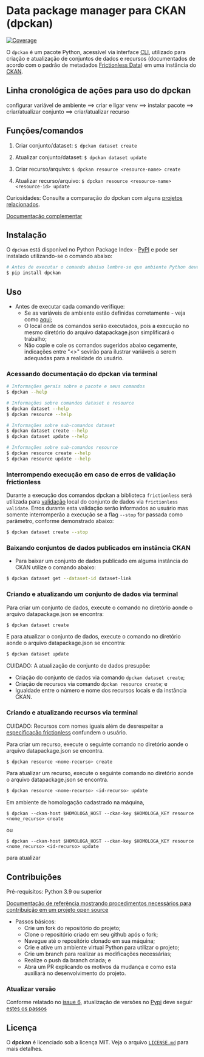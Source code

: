# Data package manager para CKAN (dpckan)

[![Coverage](https://img.shields.io/codecov/c/github/transparencia-mg/dpckan/dev)](https://codecov.io/gh/transparencia-mg/dpckan)

O `dpckan` é um pacote Python, acessível via interface [CLI](https://pt.wikipedia.org/wiki/Interface_de_linha_de_comandos), utilizado para criação e atualização de conjuntos de dados e recursos (documentados de acordo com o padrão de metadados [Frictionless Data](https://frictionlessdata.io/)) em uma instância do [CKAN](https://ckan.org/).

## Linha cronológica de ações para uso do dpckan

configurar variável de ambiente ==> criar e ligar venv ==> instalar pacote ==> criar/atualizar conjunto ==> criar/atualizar recurso

## Funções/comandos

1. Criar conjunto/dataset: ````$ dpckan dataset create````

2. Atualizar conjunto/dataset: ````$ dpckan dataset update````

3. Criar recurso/arquivo: ````$ dpckan resource <resource-name> create````

4. Atualizar recurso/arquivo: ````$ dpckan resource <resource-name> <resource-id> update````

Curiosidades: Consulte a comparação do dpckan com alguns [projetos relacionados](RELATED_PROJECTS.md).

[Documentação complementar](https://dpckan.readthedocs.io/en/latest/)

## Instalação

O `dpckan` está disponível no Python Package Index - [PyPI](https://pypi.org/project/dpckan/) e pode ser instalado utilizando-se o comando abaixo:

```bash
# Antes de executar o comando abaixo lembre-se que ambiente Python deverá estar ativo
$ pip install dpckan
```

## Uso

- Antes de executar cada comando verifique:
    - Se as variáveis de ambiente estão definidas corretamente - veja como [aqui](https://github.com/transparencia-mg/dpckan/blob/dev/VARIAVEIS_AMBIENTE.md);
    - O local onde os comandos serão executados, pois a execução no mesmo diretório do arquivo datapackage.json simplificará o trabalho;
    - Não copie e cole os comandos sugeridos abaixo cegamente, indicações entre "<>" sevirão para ilustrar variáveis a serem adequadas para a realidade do usuário.




### Acessando documentação do dpckan via terminal

```bash
# Informações gerais sobre o pacote e seus comandos
$ dpckan --help

# Informações sobre comandos dataset e resource
$ dpckan dataset --help
$ dpckan resource --help

# Informações sobre sub-comandos dataset
$ dpckan dataset create --help
$ dpckan dataset update --help

# Informações sobre sub-comandos resource
$ dpckan resource create --help
$ dpckan resource update --help
```

### Interrompendo execução em caso de erros de validação frictionless

Durante a execução dos comandos dpckan a biblioteca `frictionless` será utilizada para [validação](https://framework.frictionlessdata.io/docs/guides/validation-guide) local do conjunto de dados via `frictionless validate`. Erros durante esta validação serão informados ao usuário mas somente interromperão a execução se a flag `--stop` for passada como parâmetro, conforme demonstrado abaixo:

```bash
$ dpckan dataset create --stop
```
### Baixando conjuntos de dados publicados em instância CKAN

- Para baixar um conjunto de dados publicado em alguma instância do CKAN utilize o comando abaixo:

```bash
$ dpckan dataset get --dataset-id dataset-link
```

### Criando e atualizando um conjunto de dados via terminal

Para criar um conjunto de dados, execute o comando no diretório aonde o arquivo datapackage.json se encontra:

```bash
$ dpckan dataset create
```

E para atualizar o conjunto de dados, execute o comando no diretório aonde o arquivo datapackage.json se encontra:

```bash
$ dpckan dataset update
```

CUIDADO: A atualização de conjunto de dados presupõe:

* Criação do conjunto de dados via comando `dpckan dataset create`;
* Criação de recursos via comando `dpckan resource create`; e
* Igualdade entre o número e nome dos recursos locais e da instância CKAN.

### Criando e atualizando recursos via terminal

CUIDADO: Recursos com nomes iguais além de desrespeitar a [especificação frictionless](https://specs.frictionlessdata.io/data-resource/#metadata-properties) confundem o usuário.

Para criar um recurso, execute o seguinte comando no diretório aonde o arquivo datapackage.json se encontra.

```bash
$ dpckan resource <nome-recurso> create
```

Para atualizar um recurso, execute o seguinte comando no diretório aonde o arquivo datapackage.json se encontra.

```bash
$ dpckan resource <nome-recurso> <id-recurso> update
```

Em ambiente de homologação cadastrado na máquina,

````
$ dpckan --ckan-host $HOMOLOGA_HOST --ckan-key $HOMOLOGA_KEY resource <nome_recurso> create
````
ou 
````
$ dpckan --ckan-host $HOMOLOGA_HOST --ckan-key $HOMOLOGA_KEY resource <nome_recurso> <id-recurso> update
````
para atualizar

## Contribuições

Pré-requisitos: Python 3.9 ou superior

[Documentação de referência mostrando procedimentos necessários para contribuição em um projeto open source](https://www.dataschool.io/how-to-contribute-on-github/)

- Passos básicos:
    - Crie um fork do repositório do projeto;
    - Clone o repositório criado em seu github após o fork;
    - Navegue até o repositório clonado em sua máquina;
    - Crie e ative um ambiente virtual Python para utilizar o projeto;
    - Crie um branch para realizar as modificações necessárias;
    - Realize o push da branch criada; e
    - Abra um PR explicando os motivos da mudança e como esta auxiliará no desenvolvimento do projeto.

### Atualizar versão

Conforme relatado no [issue 6](https://github.com/dados-mg/dpkgckanmg/issues/6), atualização de versões no [Pypi](https://pypi.org/) deve seguir [estes os passos](https://github.com/dados-mg/dpckan/issues/6#issuecomment-851678297)

## Licença

O **dpckan** é licenciado sob a licença MIT.
Veja o arquivo [`LICENSE.md`](LICENSE.md) para mais detalhes.
